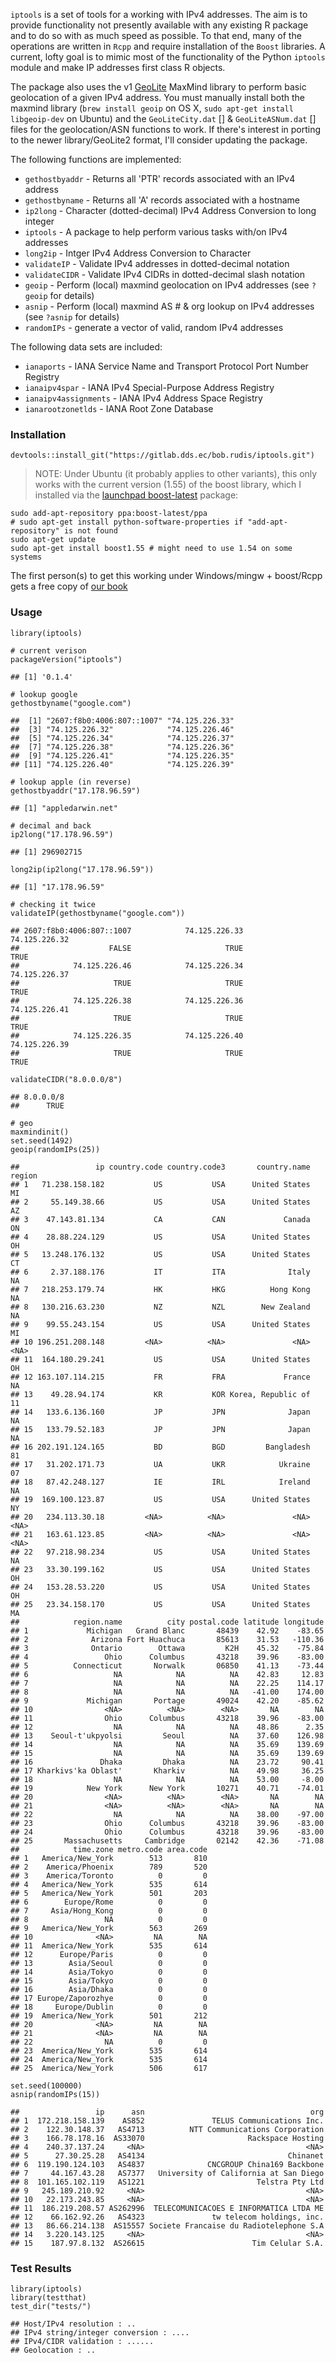 `iptools` is a set of tools for a working with IPv4 addresses. The aim is to provide functionality not presently available with any existing R package and to do so with as much speed as possible. To that end, many of the operations are written in `Rcpp` and require installation of the `Boost` libraries. A current, lofty goal is to mimic most of the functionality of the Python `iptools` module and make IP addresses first class R objects.

The package also uses the v1 [GeoLite](http://dev.maxmind.com/geoip/legacy/geolite/) MaxMind library to perform basic geolocation of a given IPv4 address. You must manually install both the maxmind library (`brew install geoip` on OS X, `sudo apt-get install libgeoip-dev` on Ubuntu) and the `GeoLiteCity.dat` [] & `GeoLiteASNum.dat` [] files for the geolocation/ASN functions to work. If there's interest in porting to the newer library/GeoLite2 format, I'll consider updating the package.

The following functions are implemented:

-   `gethostbyaddr` - Returns all 'PTR' records associated with an IPv4 address
-   `gethostbyname` - Returns all 'A' records associated with a hostname
-   `ip2long` - Character (dotted-decimal) IPv4 Address Conversion to long integer
-   `iptools` - A package to help perform various tasks with/on IPv4 addresses
-   `long2ip` - Intger IPv4 Address Conversion to Character
-   `validateIP` - Validate IPv4 addresses in dotted-decimal notation
-   `validateCIDR` - Validate IPv4 CIDRs in dotted-decimal slash notation
-   `geoip` - Perform (local) maxmind geolocation on IPv4 addresses (see `?geoip` for details)
-   `asnip` - Perform (local) maxmind AS \# & org lookup on IPv4 addresses (see `?asnip` for details)
-   `randomIPs` - generate a vector of valid, random IPv4 addresses

The following data sets are included:

-   `ianaports` - IANA Service Name and Transport Protocol Port Number Registry
-   `ianaipv4spar` - IANA IPv4 Special-Purpose Address Registry
-   `ianaipv4assignments` - IANA IPv4 Address Space Registry
-   `ianarootzonetlds` - IANA Root Zone Database

### Installation

``` {.r}
devtools::install_git("https://gitlab.dds.ec/bob.rudis/iptools.git")
```

> NOTE: Under Ubuntu (it probably applies to other variants), this only works with the current version (1.55) of the boost library, which I installed via the [launchpad boost-latest](https://launchpad.net/~boost-latest/+archive/ubuntu/ppa/+packages) package:

    sudo add-apt-repository ppa:boost-latest/ppa
    # sudo apt-get install python-software-properties if "add-apt-repository" is not found
    sudo apt-get update
    sudo apt-get install boost1.55 # might need to use 1.54 on some systems

The first person(s) to get this working under Windows/mingw + boost/Rcpp gets a free copy of [our book](http://dds.ec/amzn)

### Usage

``` {.r}
library(iptools)

# current verison
packageVersion("iptools")
```

    ## [1] '0.1.4'

``` {.r}
# lookup google
gethostbyname("google.com")
```

    ##  [1] "2607:f8b0:4006:807::1007" "74.125.226.33"           
    ##  [3] "74.125.226.32"            "74.125.226.46"           
    ##  [5] "74.125.226.34"            "74.125.226.37"           
    ##  [7] "74.125.226.38"            "74.125.226.36"           
    ##  [9] "74.125.226.41"            "74.125.226.35"           
    ## [11] "74.125.226.40"            "74.125.226.39"

``` {.r}
# lookup apple (in reverse)
gethostbyaddr("17.178.96.59")
```

    ## [1] "appledarwin.net"

``` {.r}
# decimal and back
ip2long("17.178.96.59")
```

    ## [1] 296902715

``` {.r}
long2ip(ip2long("17.178.96.59"))
```

    ## [1] "17.178.96.59"

``` {.r}
# checking it twice
validateIP(gethostbyname("google.com"))
```

    ## 2607:f8b0:4006:807::1007            74.125.226.33            74.125.226.32 
    ##                    FALSE                     TRUE                     TRUE 
    ##            74.125.226.46            74.125.226.34            74.125.226.37 
    ##                     TRUE                     TRUE                     TRUE 
    ##            74.125.226.38            74.125.226.36            74.125.226.41 
    ##                     TRUE                     TRUE                     TRUE 
    ##            74.125.226.35            74.125.226.40            74.125.226.39 
    ##                     TRUE                     TRUE                     TRUE

``` {.r}
validateCIDR("8.0.0.0/8")
```

    ## 8.0.0.0/8 
    ##      TRUE

``` {.r}
# geo
maxmindinit()
set.seed(1492)
geoip(randomIPs(25))
```

    ##                 ip country.code country.code3       country.name region
    ## 1   71.238.158.182           US           USA      United States     MI
    ## 2     55.149.38.66           US           USA      United States     AZ
    ## 3    47.143.81.134           CA           CAN             Canada     ON
    ## 4    28.88.224.129           US           USA      United States     OH
    ## 5   13.248.176.132           US           USA      United States     CT
    ## 6     2.37.188.176           IT           ITA              Italy     NA
    ## 7   218.253.179.74           HK           HKG          Hong Kong     NA
    ## 8   130.216.63.230           NZ           NZL        New Zealand     NA
    ## 9    99.55.243.154           US           USA      United States     MI
    ## 10 196.251.208.148         <NA>          <NA>               <NA>   <NA>
    ## 11  164.180.29.241           US           USA      United States     OH
    ## 12 163.107.114.215           FR           FRA             France     NA
    ## 13    49.28.94.174           KR           KOR Korea, Republic of     11
    ## 14   133.6.136.160           JP           JPN              Japan     NA
    ## 15   133.79.52.183           JP           JPN              Japan     NA
    ## 16 202.191.124.165           BD           BGD         Bangladesh     81
    ## 17   31.202.171.73           UA           UKR            Ukraine     07
    ## 18   87.42.248.127           IE           IRL            Ireland     NA
    ## 19  169.100.123.87           US           USA      United States     NY
    ## 20   234.113.30.18         <NA>          <NA>               <NA>   <NA>
    ## 21   163.61.123.85         <NA>          <NA>               <NA>   <NA>
    ## 22   97.218.98.234           US           USA      United States     NA
    ## 23   33.30.199.162           US           USA      United States     OH
    ## 24   153.28.53.220           US           USA      United States     OH
    ## 25   23.34.158.170           US           USA      United States     MA
    ##            region.name          city postal.code latitude longitude
    ## 1             Michigan   Grand Blanc       48439    42.92    -83.65
    ## 2              Arizona Fort Huachuca       85613    31.53   -110.36
    ## 3              Ontario        Ottawa         K2H    45.32    -75.84
    ## 4                 Ohio      Columbus       43218    39.96    -83.00
    ## 5          Connecticut       Norwalk       06850    41.13    -73.44
    ## 6                   NA            NA          NA    42.83     12.83
    ## 7                   NA            NA          NA    22.25    114.17
    ## 8                   NA            NA          NA   -41.00    174.00
    ## 9             Michigan       Portage       49024    42.20    -85.62
    ## 10                <NA>          <NA>        <NA>       NA        NA
    ## 11                Ohio      Columbus       43218    39.96    -83.00
    ## 12                  NA            NA          NA    48.86      2.35
    ## 13    Seoul-t'ukpyolsi         Seoul          NA    37.60    126.98
    ## 14                  NA            NA          NA    35.69    139.69
    ## 15                  NA            NA          NA    35.69    139.69
    ## 16               Dhaka         Dhaka          NA    23.72     90.41
    ## 17 Kharkivs'ka Oblast'       Kharkiv          NA    49.98     36.25
    ## 18                  NA            NA          NA    53.00     -8.00
    ## 19            New York      New York       10271    40.71    -74.01
    ## 20                <NA>          <NA>        <NA>       NA        NA
    ## 21                <NA>          <NA>        <NA>       NA        NA
    ## 22                  NA            NA          NA    38.00    -97.00
    ## 23                Ohio      Columbus       43218    39.96    -83.00
    ## 24                Ohio      Columbus       43218    39.96    -83.00
    ## 25       Massachusetts     Cambridge       02142    42.36    -71.08
    ##            time.zone metro.code area.code
    ## 1   America/New_York        513       810
    ## 2    America/Phoenix        789       520
    ## 3    America/Toronto          0         0
    ## 4   America/New_York        535       614
    ## 5   America/New_York        501       203
    ## 6        Europe/Rome          0         0
    ## 7     Asia/Hong_Kong          0         0
    ## 8                 NA          0         0
    ## 9   America/New_York        563       269
    ## 10              <NA>         NA        NA
    ## 11  America/New_York        535       614
    ## 12      Europe/Paris          0         0
    ## 13        Asia/Seoul          0         0
    ## 14        Asia/Tokyo          0         0
    ## 15        Asia/Tokyo          0         0
    ## 16        Asia/Dhaka          0         0
    ## 17 Europe/Zaporozhye          0         0
    ## 18     Europe/Dublin          0         0
    ## 19  America/New_York        501       212
    ## 20              <NA>         NA        NA
    ## 21              <NA>         NA        NA
    ## 22                NA          0         0
    ## 23  America/New_York        535       614
    ## 24  America/New_York        535       614
    ## 25  America/New_York        506       617

``` {.r}
set.seed(100000)
asnip(randomIPs(15))
```

    ##                 ip      asn                                     org
    ## 1  172.218.158.139    AS852               TELUS Communications Inc.
    ## 2    122.30.148.37   AS4713          NTT Communications Corporation
    ## 3    166.78.178.16  AS33070                       Rackspace Hosting
    ## 4    240.37.137.24     <NA>                                    <NA>
    ## 5      27.30.25.28   AS4134                                Chinanet
    ## 6  119.190.124.103   AS4837              CNCGROUP China169 Backbone
    ## 7     44.167.43.28   AS7377   University of California at San Diego
    ## 8  101.165.102.119   AS1221                         Telstra Pty Ltd
    ## 9   245.189.210.92     <NA>                                    <NA>
    ## 10   22.173.243.85     <NA>                                    <NA>
    ## 11  186.219.208.57 AS262996  TELECOMUNICACOES E INFORMATICA LTDA ME
    ## 12    66.162.92.26   AS4323               tw telecom holdings, inc.
    ## 13   86.66.214.138  AS15557 Societe Francaise du Radiotelephone S.A
    ## 14   3.220.143.125     <NA>                                    <NA>
    ## 15    187.97.8.132  AS26615                        Tim Celular S.A.

### Test Results

``` {.r}
library(iptools)
library(testthat)
test_dir("tests/")
```

    ## Host/IPv4 resolution : ..
    ## IPv4 string/integer conversion : ....
    ## IPv4/CIDR validation : ......
    ## Geolocation : ..
